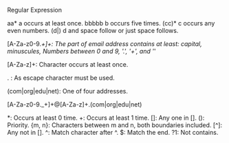 Regular Expression

aa*    a occurs at least once.
bbbbb  b occurs five times.
(cc)*  c occurs any even numbers.
(d|)   d and space follow or just space follows.


[A-Za-z0-9\._+]+:     The part of email address contains at least: capital, minuscules, 
		  Numbers between 0 and 9, '.', '+', and '_'

[A-Za-z]+:      Character occurs at least once.

\.       :      As escape character must be used.

(com|org|edu|net): One of four addresses.

[A-Za-z0-9\._+]+@[A-Za-z]+\.(com|org|edu|net)

*:	Occurs at least 0 time.
+:	Occurs at least 1 time.
[]:	Any one in [].
():	Priority.
{m, n}:	Characters between m and n, both boundaries included.
[^]:	Any not in [].
^:	Match character after ^.
$:	Match the end.
?1:	Not contains.